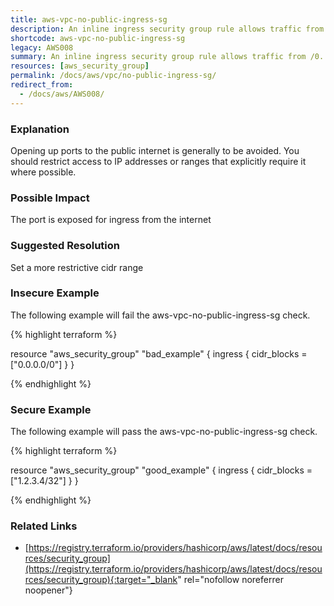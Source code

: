 ```yaml
---
title: aws-vpc-no-public-ingress-sg
description: An inline ingress security group rule allows traffic from /0.
shortcode: aws-vpc-no-public-ingress-sg
legacy: AWS008
summary: An inline ingress security group rule allows traffic from /0. 
resources: [aws_security_group] 
permalink: /docs/aws/vpc/no-public-ingress-sg/
redirect_from: 
  - /docs/aws/AWS008/
---
```


### Explanation


Opening up ports to the public internet is generally to be avoided. You should restrict access to IP addresses or ranges that explicitly require it where possible.


### Possible Impact
The port is exposed for ingress from the internet

### Suggested Resolution
Set a more restrictive cidr range


### Insecure Example

The following example will fail the aws-vpc-no-public-ingress-sg check.

{% highlight terraform %}

resource "aws_security_group" "bad_example" {
	ingress {
		cidr_blocks = ["0.0.0.0/0"]
	}
}

{% endhighlight %}



### Secure Example

The following example will pass the aws-vpc-no-public-ingress-sg check.

{% highlight terraform %}

resource "aws_security_group" "good_example" {
	ingress {
		cidr_blocks = ["1.2.3.4/32"]
	}
}

{% endhighlight %}



### Related Links


- [https://registry.terraform.io/providers/hashicorp/aws/latest/docs/resources/security_group](https://registry.terraform.io/providers/hashicorp/aws/latest/docs/resources/security_group){:target="_blank" rel="nofollow noreferrer noopener"}


